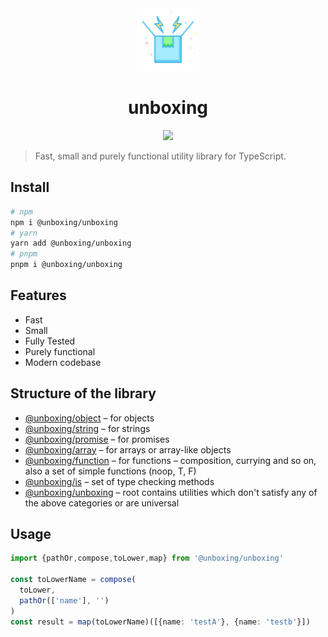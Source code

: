 <div align="center">
  <img src="./public/logo.svg" width="100px" height="100px" />
</div>

<h1 align="center">unboxing</h1>

<p align="center">
  <a href="https://www.npmjs.com/package/@unboxing/unboxing">
    <img src="https://img.shields.io/npm/v/@unboxing/unboxing?color=81A2BE&label=" />
  </a>
</p>

> Fast, small and purely functional utility library for TypeScript.

## Install

```bash
# npm
npm i @unboxing/unboxing
# yarn
yarn add @unboxing/unboxing
# pnpm
pnpm i @unboxing/unboxing
```

## Features
- Fast
- Small
- Fully Tested
- Purely functional
- Modern codebase

## Structure of the library

- [@unboxing/object](https://www.npmjs.com/package/@unboxing/object) – for objects
- [@unboxing/string](https://www.npmjs.com/package/@unboxing/string) – for strings
- [@unboxing/promise](https://www.npmjs.com/package/@unboxing/promise) – for promises
- [@unboxing/array](https://www.npmjs.com/package/@unboxing/array) – for arrays or array-like objects
- [@unboxing/function](https://www.npmjs.com/package/@unboxing/function) – for functions – composition, currying and so on, also a set of simple functions (noop, T, F)
- [@unboxing/is](https://www.npmjs.com/package/@unboxing/is) – set of type checking methods
- [@unboxing/unboxing](https://www.npmjs.com/package/@unboxing/unboxing) – root contains utilities which don't satisfy any of the above categories or are universal

## Usage

```typescript
import {pathOr,compose,toLower,map} from '@unboxing/unboxing'

const toLowerName = compose(
  toLower,
  pathOr(['name'], '')
)
const result = map(toLowerName)([{name: 'testA'}, {name: 'testb'}])
```
